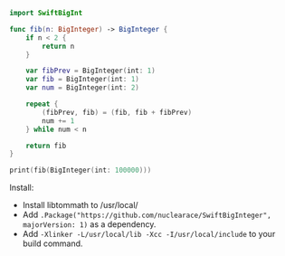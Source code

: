 ```swift
import SwiftBigInt

func fib(n: BigInteger) -> BigInteger {
    if n < 2 {
        return n
    }

    var fibPrev = BigInteger(int: 1)
    var fib = BigInteger(int: 1)
    var num = BigInteger(int: 2)

    repeat {
        (fibPrev, fib) = (fib, fib + fibPrev)
        num += 1
    } while num < n

    return fib
}

print(fib(BigInteger(int: 100000)))
```
Install:

- Install libtommath to /usr/local/
- Add `.Package("https://github.com/nuclearace/SwiftBigInteger", majorVersion: 1)` as a dependency.
- Add `-Xlinker -L/usr/local/lib -Xcc -I/usr/local/include` to your build command.

